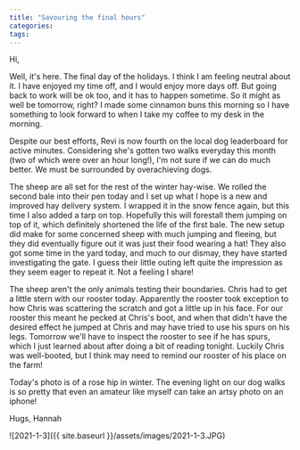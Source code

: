 ```yaml
---
title: "Savouring the final hours"
categories:
tags:
---
```


Hi,

Well, it's here. The final day of the holidays. I think I am feeling neutral about it. I have enjoyed my time off, and I would enjoy more days off. But going back to work will be ok too, and it has to happen sometime. So it might as well be tomorrow, right? I made some cinnamon buns this morning so I have something to look forward to when I take my coffee to my desk in the morning.

Despite our best efforts, Revi is now fourth on the local dog leaderboard for active minutes. Considering she's gotten two walks everyday this month (two of which were over an hour long!), I'm not sure if we can do much better. We must be surrounded by overachieving dogs.

The sheep are all set for the rest of the winter hay-wise. We rolled the second bale into their pen today and I set up what I hope is a new and improved hay delivery system. I wrapped it in the snow fence again, but this time I also added a tarp on top. Hopefully this will forestall them jumping on top of it, which definitely shortened the life of the first bale. The new setup did make for some concerned sheep with much jumping and fleeing, but they did eventually figure out it was just their food wearing a hat! They also got some time in the yard today, and much to our dismay, they have started investigating the gate. I guess their little outing left quite the impression as they seem eager to repeat it. Not a feeling I share!

The sheep aren't the only animals testing their boundaries. Chris had to get a little stern with our rooster today. Apparently the rooster took exception to how Chris was scattering the scratch and got a little up in his face. For our rooster this meant he pecked at Chris's boot, and when that didn't have the desired effect he jumped at Chris and may have tried to use his spurs on his legs. Tomorrow we'll have to inspect the rooster to see if he has spurs, which I just learned about after doing a bit of reading tonight. Luckily Chris was well-booted, but I think may need to remind our rooster of his place on the farm!

Today's photo is of a rose hip in winter. The evening light on our dog walks is so pretty that even an amateur like myself can take an artsy photo on an iphone! 

Hugs,
Hannah

![2021-1-3]({{ site.baseurl }}/assets/images/2021-1-3.JPG)